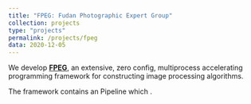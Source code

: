 ```yaml
---
title: "FPEG: Fudan Photographic Expert Group"
collection: projects
type: "projects"
permalink: /projects/fpeg
data: 2020-12-05
---
```


We develop **[FPEG](https://github.com/fields1631/fpeg)**, an extensive, zero config, multiprocess accelerating programming framework for constructing image processing algorithms.

The framework contains an Pipeline which .